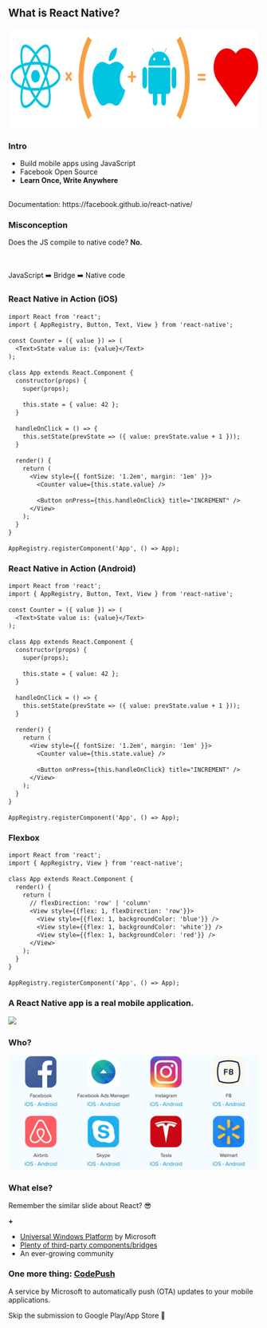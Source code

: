 ## What is React Native?

<img src="assets/images/react-native.png" style="height: 200px">


### Intro

- Build mobile apps using JavaScript
- Facebook Open Source
- **Learn Once, Write Anywhere**

<br>
Documentation: https://facebook.github.io/react-native/


### Misconception

Does the JS compile to native code? **No.**

<br>
<br>
JavaScript
➡️
Bridge
➡️
Native code


### React Native in Action (iOS)

``` javascript.player.ios
import React from 'react';
import { AppRegistry, Button, Text, View } from 'react-native';

const Counter = ({ value }) => (
  <Text>State value is: {value}</Text>
);

class App extends React.Component {
  constructor(props) {
    super(props);

    this.state = { value: 42 };
  }

  handleOnClick = () => {
    this.setState(prevState => ({ value: prevState.value + 1 }));
  }

  render() {
    return (
      <View style={{ fontSize: '1.2em', margin: '1em' }}>
        <Counter value={this.state.value} />

        <Button onPress={this.handleOnClick} title="INCREMENT" />
      </View>
    );
  }
}

AppRegistry.registerComponent('App', () => App);
```


### React Native in Action (Android)

``` javascript.player.android
import React from 'react';
import { AppRegistry, Button, Text, View } from 'react-native';

const Counter = ({ value }) => (
  <Text>State value is: {value}</Text>
);

class App extends React.Component {
  constructor(props) {
    super(props);

    this.state = { value: 42 };
  }

  handleOnClick = () => {
    this.setState(prevState => ({ value: prevState.value + 1 }));
  }

  render() {
    return (
      <View style={{ fontSize: '1.2em', margin: '1em' }}>
        <Counter value={this.state.value} />

        <Button onPress={this.handleOnClick} title="INCREMENT" />
      </View>
    );
  }
}

AppRegistry.registerComponent('App', () => App);
```


### Flexbox

``` javascript.player.ios
import React from 'react';
import { AppRegistry, View } from 'react-native';

class App extends React.Component {
  render() {
    return (
      // flexDirection: 'row' | 'column'
      <View style={{flex: 1, flexDirection: 'row'}}>
        <View style={{flex: 1, backgroundColor: 'blue'}} />
        <View style={{flex: 1, backgroundColor: 'white'}} />
        <View style={{flex: 1, backgroundColor: 'red'}} />
      </View>
    );
  }
}

AppRegistry.registerComponent('App', () => App);
```


### A React Native app is a real mobile application.


![](assets/images/xcode-layers.gif)


### Who?

![](assets/images/who.png)


### What else?

Remember the similar slide about React? 😎

**+**

- [Universal Windows
  Platform](https://github.com/Microsoft/react-native-windows) by Microsoft
- [Plenty of third-party
  components/bridges](http://www.awesome-react-native.com/)
- An ever-growing community


### One more thing: [CodePush](https://microsoft.github.io/code-push/)

A service by Microsoft to automatically push (OTA) updates to your mobile
applications.

Skip the submission to Google Play/App Store 🚀
